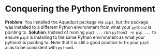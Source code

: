 # Conquering the Python Environment

**Problem**: You installed the Aqueduct package via `pip3`, but the package was installed to a different Python environment from what your `python3` is pointing to.
**Solution**: Instead of running `pip3 ...` run `python3 -m pip ...` to ensure `pip3` is installing to the same Python environment as what your python3 is pointing to. Note that it is still a good practice to fix your `pip3` alias to be consistent with `python3`.